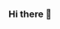 ### Hi there 👋

<!--
**nitinkrishnan/nitinkrishnan** is a ✨ _special_ ✨ repository because its `README.md` (this file) appears on your GitHub profile.

Hallo Leute , I'm  Nithin Krishnan,i am pretty much excited working on Python and Data Science Projects. I love to study about Data Sciences. My dream Job is to become a Data Scientist in a well known company. Planning to move on to Germany ,my dream country.
https://github-readme-stats.vercel.app/api?username=nitinkrishnan&show_icons=true&hide=contribs,prs&cache_seconds=86400&theme=midnight-purple

